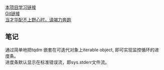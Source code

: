 [本项目学习链接](https://mp.weixin.qq.com/s?__biz=MzU3OTQzNTU2OA==&mid=2247484563&idx=1&sn=49aef89f5b5fc2de7582c7ea79de6898&chksm=fd6769ccca10e0daeff188b254a22e6e6f5f04c5d1ee287155c77e411a9a9c1aa771cead7f28&scene=21#wechat_redirect)  
[Git链接](https://github.com/squabbysheep/Python-ProgressBar)   
[当才华配不上野心时，请竭力奔跑](https://github.com/squabbysheep/Stride-forward/blob/master/README.md)   

## 笔记   
通过简单地把tqdm 嵌套在可迭代对象上iterable object, 即可实现监控循环的进度条。   
进度条默认显示在标准错误流，即sys.stderr文件流。        


